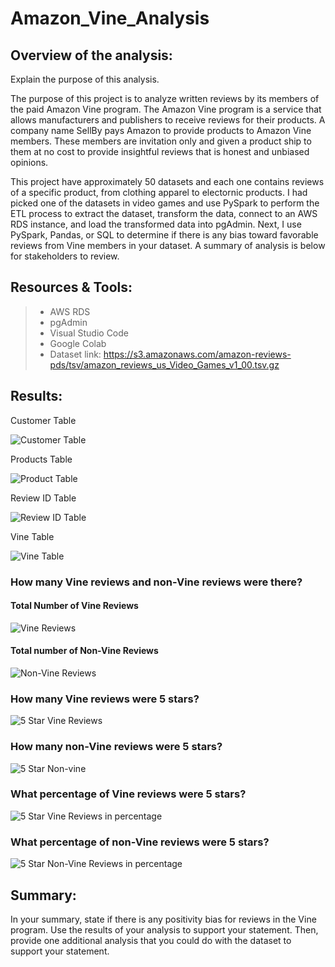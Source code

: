 # Amazon_Vine_Analysis
## Overview of the analysis: 
Explain the purpose of this analysis.

The purpose of this project is to analyze written reviews by its members of the paid Amazon Vine program. The Amazon Vine program is a service that allows manufacturers and publishers to receive reviews for their products. A company name SellBy pays Amazon to provide products to Amazon Vine members. These members are invitation only and given a product ship to them at no cost to provide insightful reviews that is honest and unbiased opinions.

This project have  approximately 50 datasets and each one contains reviews of a specific product, from clothing apparel to electornic products. I had picked one of the datasets in video games and use PySpark to perform the ETL process to extract the dataset, transform the data, connect to an AWS RDS instance, and load the transformed data into pgAdmin. Next, I use PySpark, Pandas, or SQL to determine if there is any bias toward favorable reviews from Vine members in your dataset. A summary of analysis is below for stakeholders to review.


## Resources & Tools: 

> * AWS RDS
> * pgAdmin
> * Visual Studio Code
> * Google Colab
> * Dataset link: https://s3.amazonaws.com/amazon-reviews-pds/tsv/amazon_reviews_us_Video_Games_v1_00.tsv.gz

## Results: 

Customer Table

![Customer Table](Resources/customer_table.png)

Products Table

![Product Table](Resources/products_table.png)

Review ID Table

![Review ID Table](Resources/review_id_table.png)

Vine Table

![Vine Table](Resources/vine_table.png)


### How many Vine reviews and non-Vine reviews were there?
#### Total Number of Vine Reviews
![Vine Reviews](Resources/total_number_of_reviews.png)

#### Total number of Non-Vine Reviews
![Non-Vine Reviews](Resources/unpaid__total__number_reviews.png)


### How many Vine reviews were 5 stars? 
![5 Star Vine Reviews](Resources/paid_5star_reviews.png)

### How many non-Vine reviews were 5 stars?
![5 Star Non-vine](Resources/unpaid__5star_reviews.png)

### What percentage of Vine reviews were 5 stars? 
![5 Star Vine Reviews in percentage](Resources/paid_5star_reviews_percentage.png)

### What percentage of non-Vine reviews were 5 stars?
![5 Star Non-Vine Reviews in percentage](Resources/unpaid__5star_reviews_percentage.png)

## Summary: 


In your summary, state if there is any positivity bias for reviews in the Vine program. Use the results of your analysis to support your statement. Then, provide one additional analysis that you could do with the dataset to support your statement.